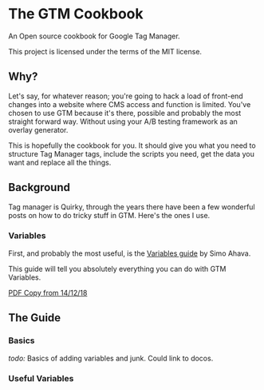 # The GTM Cookbook
An Open source cookbook for Google Tag Manager.

This project is licensed under the terms of the MIT license.

## Why?
Let's say, for whatever reason; you're going to hack a load of front-end changes into a website where CMS access and function is limited. You've chosen to use GTM because it's there, possible and probably the most straight forward way. Without using your A/B testing framework as an overlay generator.

This is hopefully the cookbook for you. It should give you what you need to structure Tag Manager tags, include the scripts you need, get the data you want and replace all the things.

## Background
Tag manager is Quirky, through the years there have been a few wonderful posts on how to do tricky stuff in GTM. Here's the ones I use.

### Variables
First, and probably the most useful, is the [Variables guide](https://www.simoahava.com/analytics/variable-guide-google-tag-manager/) by Simo Ahava.

This guide will tell you absolutely everything you can do with GTM Variables.

[PDF Copy from 14/12/18](pdf/Variables.pdf)

## The Guide

### Basics
*todo:* Basics of adding variables and junk. Could link to docos.

### Useful Variables

